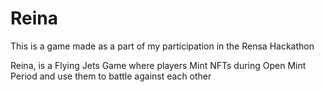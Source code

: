 # Reina
This is a game made as a part of my participation in the Rensa Hackathon



Reina, is a Flying Jets Game where players Mint NFTs during Open Mint Period and use them to battle against each other
